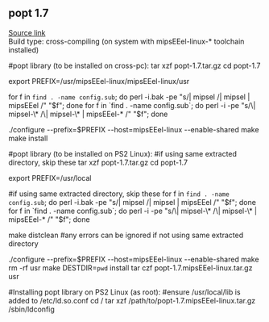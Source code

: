 ## popt 1.7

[Source link](https://web.archive.org/web/20070321192844/http://gd.tuwien.ac.at/utils/rpm.org/dist/rpm-4.1.x/popt-1.7.tar.gz)  
Build type: cross-compiling (on system with mipsEEel-linux-* toolchain installed)

#popt library (to be installed on cross-pc):
tar xzf popt-1.7.tar.gz
cd popt-1.7

export PREFIX=/usr/mipsEEel-linux/mipsEEel-linux/usr

for f in `find . -name config.sub`; do perl -i.bak -pe "s/\| mipsel /\| mipsel \| mipsEEel /" "$f"; done
for f in `find . -name config.sub`; do perl -i -pe "s/\| mipsel-\* /\| mipsel-\* | mipsEEel-* /" "$f"; done

./configure --prefix=$PREFIX --host=mipsEEel-linux --enable-shared
make
make install


#popt library (to be installed on PS2 Linux):
#if using same extracted directory, skip these
tar xzf popt-1.7.tar.gz
cd popt-1.7

export PREFIX=/usr/local

#if using same extracted directory, skip these
for f in `find . -name config.sub`; do perl -i.bak -pe "s/\| mipsel /\| mipsel \| mipsEEel /" "$f"; done
for f in `find . -name config.sub`; do perl -i -pe "s/\| mipsel-\* /\| mipsel-\* | mipsEEel-* /" "$f"; done

make distclean #any errors can be ignored if not using same extracted directory

./configure --prefix=$PREFIX --host=mipsEEel-linux --enable-shared
make
rm -rf usr
make DESTDIR=`pwd` install
tar czf popt-1.7.mipsEEel-linux.tar.gz usr


#Installing popt library on PS2 Linux (as root):
#ensure /usr/local/lib is added to /etc/ld.so.conf
cd /
tar xzf /path/to/popt-1.7.mipsEEel-linux.tar.gz
/sbin/ldconfig

